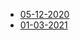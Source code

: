 * [05-12-2020](https://League-of-Foundry-Developers.github.io/manifest-plus/2020-12-05-22-33/wiki-article.html)
* [01-03-2021](https://League-of-Foundry-Developers.github.io/manifest-plus/2021-03-01-18-59/ManifestPlus.html)
